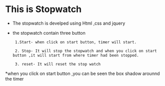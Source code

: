 # **This is Stopwatch**

* The stopwatch is develped using Html ,css and jquery

* the stopwatch contain three button 
    
       1.Start- when click on start button, timer will start.

       2. Stop- It will stop the stopwatch and when you click on start button ,it will start from where timer had been stopped.

       3. reset- It will reset the stop watch

*when you click on start button ,you can be seen the box shadow arounnd the timer     